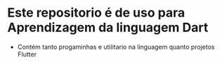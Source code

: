 # Este repositorio é de uso para Aprendizagem da linguagem Dart
- Contém tanto progaminhas e utilitario na linguagem quanto projetos Flutter